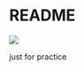 #  README

![](https://img.shields.io/github/last-commit/A1aM0/SwiftUIDemoForIOS15)

just for practice
